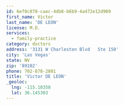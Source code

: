 ```yaml
---
id: 6ef0c878-caec-4db8-b6b9-4a472e12d909
first_name: Victor
last_name: 'DE LEON'
license: M.D.
services:
  - family-practice
category: doctors
address: '3131 W Charleston Blvd   Ste 150'
city: 'Las Vegas'
state: NV
zip: '89102'
phone: 702-878-2801
title: 'Victor DE LEON'
_geoloc:
  lng: -115.18358
  lat: 36.145303
---
```


